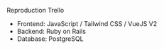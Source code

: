 Reproduction Trello

* Frontend: JavaScript / Tailwind CSS / VueJS V2
* Backend: Ruby on Rails
* Database: PostgreSQL
